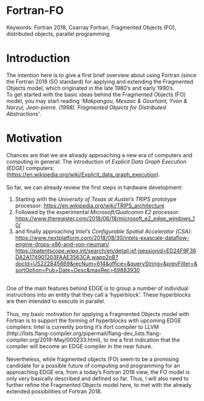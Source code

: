 # Fortran-FO
Keywords: Fortran 2018, Coarray Fortran, Fragmented Objects (FO), distributed objects, parallel programming

# Introduction
The intention here is to give a first brief overview about using Fortran (since the Fortran 2018 ISO standard) for applying and extending the Fragmented Objects model, which originated in the late 1980’s and early 1990’s. <br />
To get started with the basic ideas behind the Fragmented Objects (FO) model, you may start reading *‘Makpangou, Mesaac & Gourhant, Yvon & Narzul, Jean-pierre. (1998). Fragmented Objects for Distributed Abstractions’*. <br />

# Motivation
Chances are that we are already approaching a new era of computers and computing in general: The introduction of *Explicit Data Graph Execution (EDGE)* computers: (https://en.wikipedia.org/wiki/Explicit_data_graph_execution).<br />
<br />
So far, we can already review the first steps in hardware development:
1. Starting with the *University of Texas at Austin’s TRIPS* prototype processor: https://en.wikipedia.org/wiki/TRIPS_architecture
2. Followed by the experimental *Microsoft/Qualcomm E2* processor: https://www.theregister.com/2018/06/18/microsoft_e2_edge_windows_10/
3. and finally approaching *Intel’s Configurable Spatial Accelerator (CSA)*: https://www.nextplatform.com/2018/08/30/intels-exascale-dataflow-engine-drops-x86-and-von-neuman/ 
https://patentscope.wipo.int/search/en/detail.jsf;jsessionid=ED24F9F36DA2A174901203FAAE3563CA.wapp2nB?docId=US222845669&recNum=614&office=&queryString=&prevFilter=&sortOption=Pub+Date+Desc&maxRec=69883930 <br />
<br />
One of the main features behind EDGE is to group a number of individual instructions into an entity that they call a ‘hyperblock’. These hyperblocks are then intended to execute in parallel.<br />
<br />
Thus, my basic motivation for applying a Fragmented Objects model with Fortran is to support the forming of hyperblocks with upcoming EDGE compilers: Intel is currently porting it’s ifort compiler to LLVM (http://lists.flang-compiler.org/pipermail/flang-dev_lists.flang-compiler.org/2019-May/000233.html), to me a first indication that the compiler will become an EDGE compiler in the near future.<br />
<br />
Nevertheless, while fragmented objects (FO) seem to be a promising candidate for a possible future of computing and programming for an approaching EDGE era, from a today’s Fortran 2018 view, the FO model is only very basically described and defined so far. Thus, I will also need to further refine the Fragmented Objects model here, to met with the already extended possibilities of Fortran 2018.<br />
